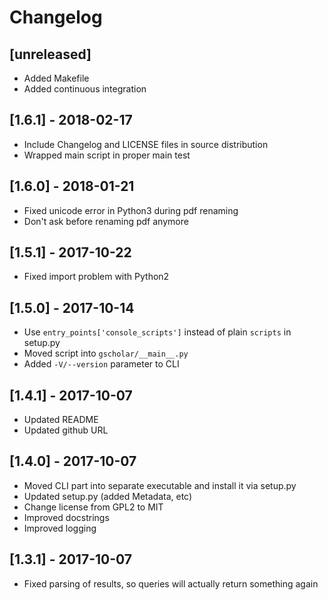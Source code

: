 # Changelog

## [unreleased]

* Added Makefile
* Added continuous integration

## [1.6.1] - 2018-02-17

* Include Changelog and LICENSE files in source distribution
* Wrapped main script in proper main test

## [1.6.0] - 2018-01-21

* Fixed unicode error in Python3 during pdf renaming
* Don't ask before renaming pdf anymore

## [1.5.1] - 2017-10-22

* Fixed import problem with Python2

## [1.5.0] - 2017-10-14

* Use `entry_points['console_scripts']` instead of plain `scripts` in setup.py
* Moved script into `gscholar/__main__.py`
* Added `-V/--version` parameter to CLI

## [1.4.1] - 2017-10-07

* Updated README
* Updated github URL

## [1.4.0] - 2017-10-07

* Moved CLI part into separate executable and install it via setup.py
* Updated setup.py (added Metadata, etc)
* Change license from GPL2 to MIT
* Improved docstrings
* Improved logging

## [1.3.1] - 2017-10-07

* Fixed parsing of results, so queries will actually return something again
